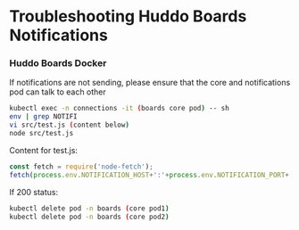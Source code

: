 # Troubleshooting Huddo Boards Notifications

### Huddo Boards Docker

If notifications are not sending, please ensure that the core and notifications pod can talk to each other

```bash
kubectl exec -n connections -it (boards core pod) -- sh
env | grep NOTIFI
vi src/test.js (content below)
node src/test.js
```

Content for test.js:
 
```js
const fetch = require('node-fetch');
fetch(process.env.NOTIFICATION_HOST+':'+process.env.NOTIFICATION_PORT+'/health').then(console.log).catch(console.log);
```

If 200 status:

```bash
kubectl delete pod -n boards (core pod1)
kubectl delete pod -n boards (core pod2)
 ```
